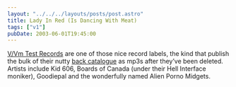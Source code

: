 ```yaml
---
layout: "../../../layouts/posts/post.astro"
title: Lady In Red (Is Dancing With Meat)
tags: ["v1"]
pubDate: 2003-06-01T19:45:00
---
```


[V/Vm Test Records][1] are one of those nice record labels, the kind that publish the bulk of their nutty [back catalogue][2] as mp3s after they&#8217;ve been deleted. Artists include Kid 606, Boards of Canada (under their Hell Interface moniker), Goodiepal and the wonderfully named Alien Porno Midgets.

[1]: http://www.brainwashed.com/vvm/ "V/Vm Test Records: home of the musically insane"
[2]: http://www.brainwashed.com/vvm/mp3main "V/Vm Test Recordings mp3s"
